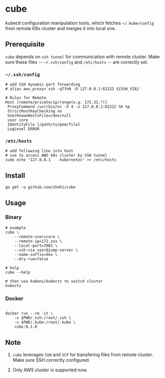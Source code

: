 # cube
kubectl configuration manipulation tools, which fetches `~/.kube/config` from remote K8s cluster and merges it into local one.

## Prerequisite
`cube` depends on `ssh tunnel` for communication with remote cluster. Make sure these files -- `~/.ssh/config` and `/etc/hosts` -- are correctly set.

### `~/.ssh/config`

```terminal
# add SSH dynamic port forwarding
# alias aws_proxy='ssh -qTfnN -D 127.0.0.1:62222 ${SSH_VIA}'

# Rules for Remote
Host [remote/private/ip/range(e.g. 172.31.*)]
 ProxyCommand /usr/bin/nc -X 4 -x 127.0.0.1:62222 %h %p
 StrictHostKeyChecking no
 UserKnownHostsFile=/dev/null
 user core
 IdentityFile [/path/to/pem/file]
 LogLevel ERROR

```

### `/etc/hosts`

```terminal
# add following line into host
# use to access AWS k8s cluster by SSH tunnel
sudo echo "127.0.0.1	kubernetes" >> /etc/hosts
```

## Install

```
go get -u github.com/shohi/cube

```

## Usage

### Binary
```terminal
# example
cube \
    --remote-user=core \
    --remote-ip=172.xxx \
    --local-port=7001 \
    --ssh-via user@jump-server \
    --name-suffix=dev \
    --dry-run=false

# help
cube --help

# then use kubens/kubectx to switch cluster
kubectx

```

### Docker

```terminal

docker run --rm -it \
    -v $PWD/.ssh:/root/.ssh \
    -v $PWD/.kube:/root/.kube \
    cube:0.1.0

```

## Note
1. `cube` leverages `SSH` and `SCP` for transfering files from remote cluster. Make sure SSH correctly configured.

2. Only AWS cluster is supported now.
